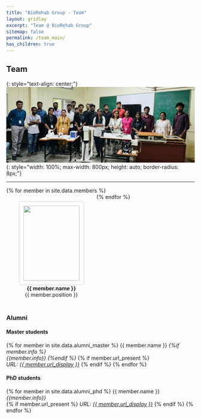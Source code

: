 ```yaml
---
title: "BioRehab Group - Team"
layout: gridlay
excerpt: "Team @ BioRehab Group"
sitemap: false
permalink: /team_main/
has_children: true
---
```


## Team

{: style="text-align: center;"}
![Team review](/images/teampic/24_year_review.jpg){: style="width: 100%; max-width: 800px; height: auto; border-radius: 8px;"}

--- 

<div style="display:flex; flex-wrap: wrap; text-align: center; box-sizing: border-box;">
{% for member in site.data.members %}
   <div style="margin: 20px; text-align: center; width: 201px;">
  <a href="{{ site.url }}{{ site.baseurl }}/{{ member.link }}" style="text-decoration: none; color: inherit;">
        <img src="{{ site.url }}{{ site.baseurl }}/images/teampic/{{ member.photo }}" 
             style="width: 150px; height: 200px; object-fit: cover; border: 1px solid #D0D0D0; padding: 11px; border-radius: 5px;">
        <br>
        <strong>{{ member.name }}</strong><br>
        <span>{{ member.position }}</span>
      </a>    
  </div> 
{% endfor %}
</div>

<style>
a:hover img {
  transform: scale(1.05);
  box-shadow: 0 4px 8px rgba(0, 0, 0, 0.2);
  transition: transform 0.2s, box-shadow 0.2s;
}
</style>

### Alumni
<div class="row">


<div class="col-sm-6 clearfix">
<h4>Master students</h4>
{% for member in site.data.alumni_master %}
{{ member.name }} 
<i>{%if member.info %}<br> {{member.info}} {%endif %}</i> 
{% if member.url_present %}<br> <i>URL: <a href="{{ member.url }}">{{ member.url_display }}</a></i> 
{% endif %}
{% endfor %}
</div>

<div class="col-sm-6 clearfix">
<h4>PhD students</h4>
{% for member in site.data.alumni_phd %}
{{ member.name }} <br> 
<i>{{member.info}} </i><br>
{% if member.url_present %} <i>URL: <a href="{{ member.url }}">{{ member.url_display }}</a></i> 
{% endif %}
{% endfor %}


</div>







